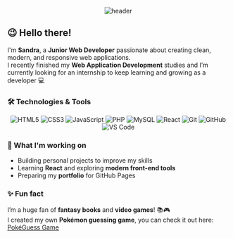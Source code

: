 <!-- 🌟 HEADER -->
<p align="center">
  <img src="https://capsule-render.vercel.app/api?type=waving&color=0:3a0ca3,100:4361ee&height=250&section=header&text=Hello!%20💻&fontSize=45&fontColor=ffffff&animation=fadeIn" alt="header"/>
</p>

## 😉 Hello there!

I'm **Sandra**, a **Junior Web Developer** passionate about creating clean, modern, and responsive web applications.  
I recently finished my **Web Application Development** studies and I’m currently looking for an internship to keep learning and growing as a developer 💻 

### 🛠️ Technologies & Tools

<div align="center">

![HTML5](https://img.shields.io/badge/HTML5-E34F26?style=for-the-badge&logo=html5&logoColor=white)
![CSS3](https://img.shields.io/badge/CSS3-1572B6?style=for-the-badge&logo=css3&logoColor=white)
![JavaScript](https://img.shields.io/badge/JavaScript-F7DF1E?style=for-the-badge&logo=javascript&logoColor=black)
![PHP](https://img.shields.io/badge/PHP-777BB4?style=for-the-badge&logo=php&logoColor=white)
![MySQL](https://img.shields.io/badge/MySQL-4479A1?style=for-the-badge&logo=mysql&logoColor=white)
![React](https://img.shields.io/badge/React-20232A?style=for-the-badge&logo=react&logoColor=61DAFB)
![Git](https://img.shields.io/badge/Git-F05033?style=for-the-badge&logo=git&logoColor=white)
![GitHub](https://img.shields.io/badge/GitHub-181717?style=for-the-badge&logo=github&logoColor=white)
![VS Code](https://img.shields.io/badge/VS_Code-0078D7?style=for-the-badge&logo=visualstudiocode&logoColor=white)

</div>

### 🤔 What I'm working on

- Building personal projects to improve my skills  
- Learning **React** and exploring **modern front-end tools**  
- Preparing my **portfolio** for GitHub Pages  

### ✨ Fun fact
I’m a huge fan of **fantasy books** and **video games**! 📚🎮 <br>
I created my own **Pokémon guessing game**, you can check it out here: [PokéGuess Game](https://sandrasyl.github.io/pokeguessgame/) 
